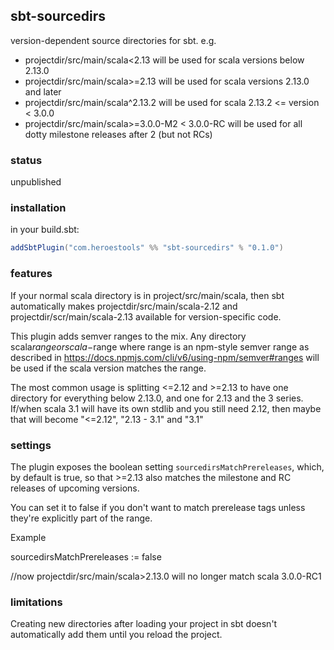 ## sbt-sourcedirs

version-dependent source directories for sbt. e.g.

* projectdir/src/main/scala<2.13 will be used for scala versions below 2.13.0
* projectdir/src/main/scala>=2.13 will be used for scala versions 2.13.0 and later
* projectdir/src/main/scala^2.13.2 will be used for scala 2.13.2 <= version < 3.0.0
* projectdir/src/main/scala>=3.0.0-M2 < 3.0.0-RC will be used for all dotty milestone releases after 2 (but not RCs)

### status

unpublished

### installation

in your build.sbt:

```scala
addSbtPlugin("com.heroestools" %% "sbt-sourcedirs" % "0.1.0")
```

### features

If your normal scala directory is in project/src/main/scala, then sbt automatically
makes projectdir/src/main/scala-2.12 and projectdir/scr/main/scala-2.13 available
for version-specific code.

This plugin adds semver ranges to the mix. Any directory scala$range or scala-$range
where range is an npm-style semver range as described in
https://docs.npmjs.com/cli/v6/using-npm/semver#ranges will be used if the scala
version matches the range.

The most common usage is splitting <=2.12 and >=2.13 to have one directory
for everything below 2.13.0, and one for 2.13 and the 3 series. If/when scala 3.1
will have its own stdlib and you still need 2.12, then maybe that will become
"<=2.12", "2.13 - 3.1" and "3.1"

### settings

The plugin exposes the boolean setting `sourcedirsMatchPrereleases`, which, by default
is true, so that >=2.13 also matches the milestone and RC releases of upcoming versions.

You can set it to false if you don't want to match prerelease tags unless they're
explicitly part of the range.

Example

sourcedirsMatchPrereleases := false

//now projectdir/src/main/scala>2.13.0 will no longer match scala 3.0.0-RC1


### limitations

Creating new directories after loading your project in sbt doesn't automatically
add them until you reload the project.